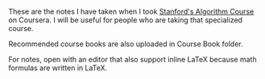 These are the notes I have taken when I took [Stanford's Algorithm Course](https://www.coursera.org/specializations/algorithms) on Coursera.
I will be useful for people who are taking that specialized course.

Recommended course books are also uploaded in Course Book folder.

For notes, open with an editor that also support inline LaTeX because math formulas are written in LaTeX.